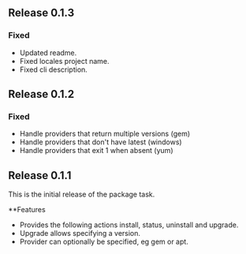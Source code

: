 ## Release 0.1.3

### Fixed
- Updated readme.
- Fixed locales project name.
- Fixed cli description.

## Release 0.1.2

### Fixed
- Handle providers that return multiple versions (gem)
- Handle providers that don't have latest (windows)
- Handle providers that exit 1 when absent (yum)

## Release 0.1.1
This is the initial release of the package task.

**Features
- Provides the following actions install, status, uninstall and upgrade.
- Upgrade allows specifying a version.
- Provider can optionally be specified, eg gem or apt. 
